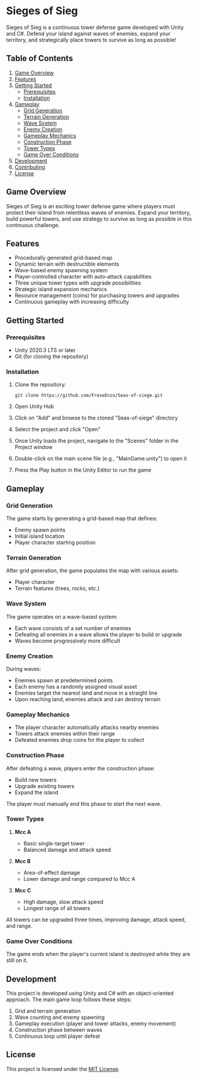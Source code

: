 # Sieges of Sieg

Sieges of Sieg is a continuous tower defense game developed with Unity and C#. Defend your island against waves of enemies, expand your territory, and strategically place towers to survive as long as possible!

## Table of Contents

1. [Game Overview](#game-overview)
2. [Features](#features)
3. [Getting Started](#getting-started)
   - [Prerequisites](#prerequisites)
   - [Installation](#installation)
4. [Gameplay](#gameplay)
   - [Grid Generation](#grid-generation)
   - [Terrain Generation](#terrain-generation)
   - [Wave System](#wave-system)
   - [Enemy Creation](#enemy-creation)
   - [Gameplay Mechanics](#gameplay-mechanics)
   - [Construction Phase](#construction-phase)
   - [Tower Types](#tower-types)
   - [Game Over Conditions](#game-over-conditions)
5. [Development](#development)
6. [Contributing](#contributing)
7. [License](#license)

## Game Overview

Sieges of Sieg is an exciting tower defense game where players must protect their island from relentless waves of enemies. Expand your territory, build powerful towers, and use strategy to survive as long as possible in this continuous challenge.

## Features

- Procedurally generated grid-based map
- Dynamic terrain with destructible elements
- Wave-based enemy spawning system
- Player-controlled character with auto-attack capabilities
- Three unique tower types with upgrade possibilities
- Strategic island expansion mechanics
- Resource management (coins) for purchasing towers and upgrades
- Continuous gameplay with increasing difficulty

## Getting Started

### Prerequisites

- Unity 2020.3 LTS or later
- Git (for cloning the repository)

### Installation

1. Clone the repository:
   ```
   git clone https://github.com/FreseEnzo/Seas-of-siege.git
   ```

2. Open Unity Hub

3. Click on "Add" and browse to the cloned "Seas-of-siege" directory

4. Select the project and click "Open"

5. Once Unity loads the project, navigate to the "Scenes" folder in the Project window

6. Double-click on the main scene file (e.g., "MainGame.unity") to open it

7. Press the Play button in the Unity Editor to run the game

## Gameplay

### Grid Generation

The game starts by generating a grid-based map that defines:
- Enemy spawn points
- Initial island location
- Player character starting position

### Terrain Generation

After grid generation, the game populates the map with various assets:
- Player character
- Terrain features (trees, rocks, etc.)

### Wave System

The game operates on a wave-based system:
- Each wave consists of a set number of enemies
- Defeating all enemies in a wave allows the player to build or upgrade
- Waves become progressively more difficult

### Enemy Creation

During waves:
- Enemies spawn at predetermined points
- Each enemy has a randomly assigned visual asset
- Enemies target the nearest land and move in a straight line
- Upon reaching land, enemies attack and can destroy terrain

### Gameplay Mechanics

- The player character automatically attacks nearby enemies
- Towers attack enemies within their range
- Defeated enemies drop coins for the player to collect

### Construction Phase

After defeating a wave, players enter the construction phase:
- Build new towers
- Upgrade existing towers
- Expand the island

The player must manually end this phase to start the next wave.

### Tower Types

1. **Mcc A**
   - Basic single-target tower
   - Balanced damage and attack speed

2. **Mcc B**
   - Area-of-effect damage
   - Lower damage and range compared to Mcc A

3. **Mcc C**
   - High damage, slow attack speed
   - Longest range of all towers

All towers can be upgraded three times, improving damage, attack speed, and range.

### Game Over Conditions

The game ends when the player's current island is destroyed while they are still on it.

## Development

This project is developed using Unity and C# with an object-oriented approach. The main game loop follows these steps:

1. Grid and terrain generation
2. Wave counting and enemy spawning
3. Gameplay execution (player and tower attacks, enemy movement)
4. Construction phase between waves
5. Continuous loop until player defeat

## License

This project is licensed under the [MIT License](https://choosealicense.com/licenses/mit/).
